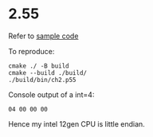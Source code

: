 # 2.55
Refer to [sample code](./exercises/src/run.ch2.p55.c)

To reproduce:
```
cmake ./ -B build
cmake --build ./build/
./build/bin/ch2.p55 
```

Console output of a int=4:
```
04 00 00 00
```

Hence my intel 12gen CPU is little endian.